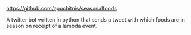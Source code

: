 https://github.com/apuchitnis/seasonalfoods

A twitter bot written in python that sends a tweet with which foods are in season on receipt of a lambda event.